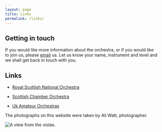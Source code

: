 ```yaml
---
layout: page
title: Links
permalink: /links/
---
```


## Getting in touch

If you would like more information about the orchestra, or if you
would like to join us, please [email]("mailto:mario@epcc.ed.ac.uk?subject=StAndrew%20Orchestra%20Query") us. Let us know your name, instrument and level
and we shall get back in touch with you.

## Links

* [Royal Scottish National Orchestra](https://www.rsno.org.uk/)

* [Scottish Chamber Orchestra](https://www.sco.org.uk/)

* [Uk Amateur Orchestras](https://www.amateurorchestras.org.uk/)

The photographs on this website were taken by Ali Watt, photographer. 

![A view from the violas.](/images/assets/viola_view.jpeg)


